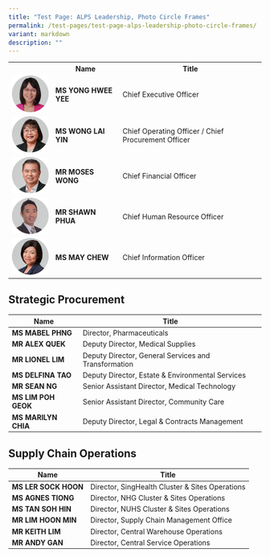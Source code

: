 ```yaml
---
title: "Test Page: ALPS Leadership, Photo Circle Frames"
permalink: /test-pages/test-page-alps-leadership-photo-circle-frames/
variant: markdown
description: ""
---
```

<table>
  <tbody><tr>
    <th></th>
    <th>Name</th>
  	<th>Title</th>
  </tr>
  <tr>
    <td><img style="width: 100px; height: auto;" alt="" src="/images/About Us/2025_nov_01_alps_ceo_head_shot_in_circle.png"></td>
    <td><b>MS YONG HWEE YEE</b></td>
    <td>Chief Executive Officer</td>
  </tr>
  <tr>
    <td><img style="width: 100px; height: auto;" alt="" src="/images/About Us/2025_nov_01_alps_coo_head_shot_in_circle.png"></td>
    <td><b>MS WONG LAI YIN</b></td>
    <td>Chief Operating Officer / Chief Procurement Officer</td>
  </tr>
  <tr>
    <td><img style="width: 100px; height: auto;" alt="" src="/images/About Us/2025_nov_01_alps_cfo_head_shot_in_circle.png"></td>
    <td><b>MR MOSES WONG</b></td>
    <td>Chief Financial Officer</td>
  </tr>
  <tr>
    <td><img style="width: 100px; height: auto;" alt="" src="/images/About Us/2025_nov_01_alps_chro_head_shot_in_circle.png"></td>
    <td><b>MR SHAWN PHUA</b></td>
    <td>Chief Human Resource Officer</td>
  </tr>
  <tr>
    <td><img style="width: 100px; height: auto;" alt="" src="/images/About Us/2025_nov_01_alps_cio_head_shot_in_circle.png"></td>
    <td><b>MS MAY CHEW</b></td>
    <td>Chief Information Officer</td>
  </tr>
</tbody></table>


## Strategic Procurement


| Name | Title |
| -------- | -------- |
| **MS MABEL PHNG** | Director, Pharmaceuticals |
| **MR ALEX QUEK** | Deputy Director, Medical Supplies | 
| **MR LIONEL LIM** | Deputy Director, General Services and Transformation |
| **MS DELFINA TAO** | Deputy Director, Estate &amp; Environmental Services |
| **MR SEAN NG** | Senior Assistant Director, Medical Technology |
| **MS LIM POH GEOK** | Senior Assistant Director, Community Care |
| **MS MARILYN CHIA** | Deputy Director, Legal &amp; Contracts Management |


## Supply Chain Operations


| Name | Title |
| -------- | -------- |
| **MS LER SOCK HOON** | Director, SingHealth Cluster &amp; Sites Operations |
| **MS AGNES TIONG** | Director, NHG Cluster &amp; Sites Operations |
| **MS TAN SOH HIN** | Director, NUHS Cluster &amp; Sites Operations |
| **MR LIM HOON MIN** | Director, Supply Chain Management Office |
| **MR KEITH LIM** | Director, Central Warehouse Operations |
| **MR ANDY GAN** | Director, Central Service Operations |